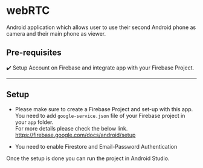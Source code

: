 
# webRTC

Android application which allows user to use their second Android phone as camera and their main phone as viewer. 

## Pre-requisites
 :heavy_check_mark: Setup Account on Firebase and integrate app with your Firebase Project.<br/>

--- 

## Setup

- Please make sure to create a Firebase Project and set-up with this app. You need to add `google-service.json` file of your Firebase project in your `app` folder.
<br/>For more details please check the below link.<br/>
https://firebase.google.com/docs/android/setup

- You need to enable Firestore and Email-Password Authentication

Once the setup is done you can run the project in Android Studio.

